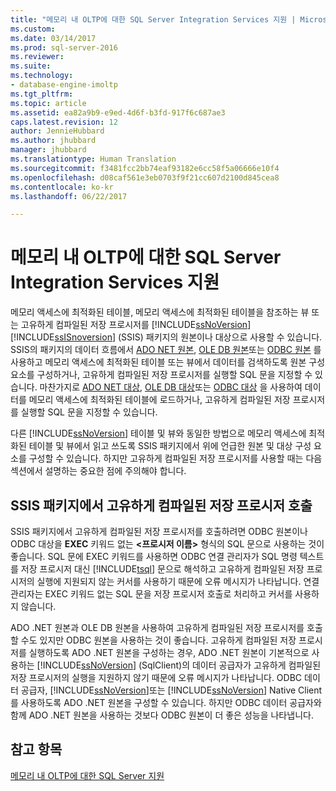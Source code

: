 ```yaml
---
title: "메모리 내 OLTP에 대한 SQL Server Integration Services 지원 | Microsoft 문서"
ms.custom: 
ms.date: 03/14/2017
ms.prod: sql-server-2016
ms.reviewer: 
ms.suite: 
ms.technology:
- database-engine-imoltp
ms.tgt_pltfrm: 
ms.topic: article
ms.assetid: ea82a9b9-e9ed-4d6f-b3fd-917f6c687ae3
caps.latest.revision: 12
author: JennieHubbard
ms.author: jhubbard
manager: jhubbard
ms.translationtype: Human Translation
ms.sourcegitcommit: f3481fcc2bb74eaf93182e6cc58f5a06666e10f4
ms.openlocfilehash: d08caf561e3eb0703f9f21cc607d2100d845cea8
ms.contentlocale: ko-kr
ms.lasthandoff: 06/22/2017

---
```

# <a name="sql-server-integration-services-support-for-in-memory-oltp"></a>메모리 내 OLTP에 대한 SQL Server Integration Services 지원
  메모리 액세스에 최적화된 테이블, 메모리 액세스에 최적화된 테이블을 참조하는 뷰 또는 고유하게 컴파일된 저장 프로시저를 [!INCLUDE[ssNoVersion](../../includes/ssnoversion-md.md)][!INCLUDE[ssISnoversion](../../includes/ssisnoversion-md.md)] (SSIS) 패키지의 원본이나 대상으로 사용할 수 있습니다. SSIS의 패키지의 데이터 흐름에서 [ADO NET 원본](../../integration-services/data-flow/ado-net-source.md), [OLE DB 원본](../../integration-services/data-flow/ole-db-source.md)또는 [ODBC 원본](../../integration-services/data-flow/odbc-source.md) 를 사용하고 메모리 액세스에 최적화된 테이블 또는 뷰에서 데이터를 검색하도록 원본 구성 요소를 구성하거나, 고유하게 컴파일된 저장 프로시저를 실행할 SQL 문을 지정할 수 있습니다. 마찬가지로 [ADO NET 대상](../../integration-services/data-flow/ado-net-destination.md), [OLE DB 대상](../../integration-services/data-flow/ole-db-destination.md)또는 [ODBC 대상](../../integration-services/data-flow/odbc-destination.md) 을 사용하여 데이터를 메모리 액세스에 최적화된 테이블에 로드하거나, 고유하게 컴파일된 저장 프로시저를 실행할 SQL 문을 지정할 수 있습니다.  
  
 다른 [!INCLUDE[ssNoVersion](../../includes/ssnoversion-md.md)] 테이블 및 뷰와 동일한 방법으로 메모리 액세스에 최적화된 테이블 및 뷰에서 읽고 쓰도록 SSIS 패키지에서 위에 언급한 원본 및 대상 구성 요소를 구성할 수 있습니다. 하지만 고유하게 컴파일된 저장 프로시저를 사용할 때는 다음 섹션에서 설명하는 중요한 점에 주의해야 합니다.  
  
## <a name="invoking-a-natively-compiled-stored-procedure-from-an-ssis-package"></a>SSIS 패키지에서 고유하게 컴파일된 저장 프로시저 호출  
 SSIS 패키지에서 고유하게 컴파일된 저장 프로시저를 호출하려면 ODBC 원본이나 ODBC 대상을 **EXEC** 키워드 없는 **\<프로시저 이름>** 형식의 SQL 문으로 사용하는 것이 좋습니다. SQL 문에 EXEC 키워드를 사용하면 ODBC 연결 관리자가 SQL 명령 텍스트를 저장 프로시저 대신 [!INCLUDE[tsql](../../includes/tsql-md.md)] 문으로 해석하고 고유하게 컴파일된 저장 프로시저의 실행에 지원되지 않는 커서를 사용하기 때문에 오류 메시지가 나타납니다. 연결 관리자는 EXEC 키워드 없는 SQL 문을 저장 프로시저 호출로 처리하고 커서를 사용하지 않습니다.  
  
 ADO .NET 원본과 OLE DB 원본을 사용하여 고유하게 컴파일된 저장 프로시저를 호출할 수도 있지만 ODBC 원본을 사용하는 것이 좋습니다. 고유하게 컴파일된 저장 프로시저를 실행하도록 ADO .NET 원본을 구성하는 경우, ADO .NET 원본이 기본적으로 사용하는 [!INCLUDE[ssNoVersion](../../includes/ssnoversion-md.md)] (SqlClient)의 데이터 공급자가 고유하게 컴파일된 저장 프로시저의 실행을 지원하지 않기 때문에 오류 메시지가 나타납니다. ODBC 데이터 공급자, [!INCLUDE[ssNoVersion](../../includes/ssnoversion-md.md)]또는 [!INCLUDE[ssNoVersion](../../includes/ssnoversion-md.md)] Native Client를 사용하도록 ADO .NET 원본을 구성할 수 있습니다. 하지만 ODBC 데이터 공급자와 함께 ADO .NET 원본을 사용하는 것보다 ODBC 원본이 더 좋은 성능을 나타냅니다.  
  
## <a name="see-also"></a>참고 항목  
 [메모리 내 OLTP에 대한 SQL Server 지원](../../relational-databases/in-memory-oltp/sql-server-support-for-in-memory-oltp.md)  
  
  
